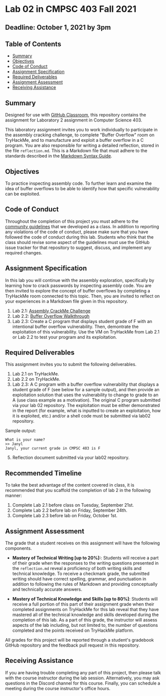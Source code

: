 # Lab 02 in CMPSC 403 Fall 2021

## Deadline: October 1, 2021 by 3pm

## Table of Contents

- [Summary](#summary)
- [Objectives](#objectives)
- [Code of Conduct](#code-of-conduct)
- [Assignment Specification](#assignment-specification)
- [Required Deliverables](#required-deliverables)
- [Assignment Assessment](#assignment-assessment)
- [Receiving Assistance](receiving-assistance)

## Summary

Designed for use with [GitHub Classroom](https://classroom.github.com/), this repository contains the assignment for Laboratory 2 assignment in Computer Science 403.

This laboratory assignment invites you to work individually to participate in the assembly cracking challenge, to complete "Buffer Overflow" room on TryHackMe, and to manufacture and exploit a buffer overflow in a C program. You are also responsible for writing a detailed reflection, stored in the file `reflection.md`. This is a Markdown file that must adhere to the standards described in the [Markdown Syntax Guide](https://guides.github.com/features/mastering-markdown/).

## Objectives

To practice inspecting assembly code. To further learn and examine the idea of buffer overflows to be able to identify how that specific vulnerability can be exploited. 

## Code of Conduct

Throughout the completion of this project you must adhere to the [community guidelines](https://github.com/CMPSC403-AlleghenyCollege-Fall2021/community_guidelines) that we developed as a class. In addition to reporting any violations of the code of conduct, please make sure that you have followed the code of conduct during this lab. Students who think that the class should revise some aspect of the guidelines must use the GitHub issue tracker for that repository to suggest, discuss, and implement any required changes.

## Assignment Specification

In this lab you will continue with the assembly exploration, specifically by learning how to crack passwords by inspecting assembly code. You are then invited to explore the concept of buffer overflows by completing a TryHackMe room connected to this topic. Then, you are invited to reflect on your experiences in a Markdown file given in this repository.

1. Lab 2.1: [Assembly CrackMe Challenge]()
2. Lab 2.2: [Buffer Overflow Walkthrough]()
3. Lab 2.3: Create a C program that displays student grade of F with an intentional buffer overflow vulnerability. Then, demontrate the exploitation of this vulnerability. Use the VM on TryHackMe from Lab 2.1 or Lab 2.2 to test your program and its exploitation.

## Required Deliverables

This assignment invites you to submit the following deliverables.

1. Lab 2.1 on TryHackMe.
2. Lab 2.2 on TryHackMe.
3. Lab 2.3: A C program with a buffer overflow vulnerability that displays a student grade of F (see below for a sample output), and then provide an exploitation solution that uses the vulnerability to change to grade to an A (use class example as a motivation). The original C program submitted via your lab 02 repository. The exploitation must be either demonstrated in the report (for example, what is inputted to create an exploitation, how it is exploited, etc.) and/or a shell code must be submitted via lab02 repository.

Sample output:

```
What is your name?
>> Janyl
Janyl, your current grade in CMPSC 403 is F
```

5. Reflection document submitted via your lab02 repository.

## Recommended Timeline

To take the best advantage of the content covered in class, it is recommended that you scaffold the completion of lab 2 in the following manner:

1. Complete Lab 2.1 before class on Tuesday, September 21st.
2. Complete Lab 2.2 before lab on Friday, September 24th.
3. Complete Lab 2.3 before lab on Friday, October 1st.

## Assignment Assessment

The grade that a student receives on this assignment will have the following components.

- **Mastery of Technical Writing [up to 20%]:**: Students will receive a part of their grade when the responses to the writing questions presented in the `reflection.md` reveal a proficiency of both writing skills and technical knowledge. To receive a checkmark grade, the submitted writing should have correct spelling, grammar, and punctuation in addition to following the rules of Markdown and providing conceptually and technically accurate answers.

- **Mastery of Technical Knowledge and Skills [up to 80%]**: Students will receive a full portion of this part of their assignment grade when their completed assignments on TryHackMe for this lab reveal that they have mastered all of the technical knowledge and skills developed during the completion of this lab. As a part of this grade, the instructor will assess aspects of the lab including, but not limited to, the number of questions completed and the points received on TryHackMe platform.

All grades for this project will be reported through a student's gradebook GitHub repository and the feedback pull request in this repository.

## Receiving Assistance

If you are having trouble completing any part of this project, then please talk with the course instructor during the lab session. Alternatively, you may ask questions in the Discord channel for this course. Finally, you can schedule a meeting during the course instructor's office hours.

